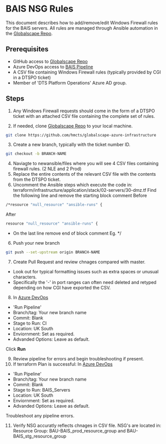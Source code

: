 # BAIS NSG Rules

This document describes how to add/remove/edit Windows Firewall rules for the BAIS servers. All rules are managed through Ansible automation in the [Globalscape Repo](https://github.com/hmcts/globalscape-azure-infrastructure).

## Prerequisites

* GitHub access to [Globalscape Repo](https://github.com/hmcts/globalscape-azure-infrastructure)
* Azure DevOps access to [BAIS Pipeline](https://dev.azure.com/hmcts/PlatformOperations/_build?definitionId=432)
* A CSV file containing Windows Firewall rules (typically provided by CGI in a DTSPO ticket)
* Member of 'DTS Platform Operations' Azure AD group.

## Steps

1. Any Windows Firewall requests should come in the form of a DTSPO ticket with an attached CSV file containing the complete set of rules.

2. If needed, clone [Globalscape Repo](https://github.com/hmcts/globalscape-azure-infrastructure) to your local machine.
```bash
git clone https://github.com/hmcts/globalscape-azure-infrastructure
```
3. Create a new branch, typically with the ticket number ID.
```bash
git checkout -b BRANCH-NAME
```
4. Naviagte to newansible/files where you will see 4 CSV files containing firewall rules. (2 NLE and 2 Prod)
5. Replace the entire contents of the relevant CSV file with the contents from the DTSPO ticket.
6. Uncomment the Ansible steps which execute the code in: terraform/infrastructure/application/stack/02-servers/30-dmz.tf
Find the following line and remove the starting block comment
Before
```bash
/*resource "null_resource" "ansible-runs" {
```
After
```bash
resource "null_resource" "ansible-runs" {
```
* On the last line remove end of block comment Eg. */

6. Push your new branch
```bash
git push --set-upstream origin BRANCH-NAME
```
7. Create Pull Request and review chnages compared with master.
* Look out for typical formatting issues such as extra spaces or unusual characters. 
* Specifically the '-' in port ranges can often need deleted and retyped depending on how CGI have exported the CSV.

8. In [Azure DevOps](https://dev.azure.com/hmcts/PlatformOperations/_build?definitionId=432) 
* 'Run Pipeline'
* Branch/tag: Your new branch name
* Commit: Blank
* Stage to Run: CI
* Location: UK South
* Enviornment: Set as required.
* Advanded Options: Leave as default.

Click **Run**

9. Review pipeline for errors and begin troubleshooting if present.
10. If terraform Plan is successful:
In [Azure DevOps](https://dev.azure.com/hmcts/PlatformOperations/_build?definitionId=432) 
* 'Run Pipeline'
* Branch/tag: Your new branch name
* Commit: Blank
* Stage to Run: BAIS_Servers
* Location: UK South
* Enviornment: Set as required.
* Advanded Options: Leave as default.

Troubleshoot any pipeline errors.

11. Verify NSG accuratly reflects chnages in CSV file. NSG's are located in: Resource Group: BAU-BAIS_prod_resource_group and BAU-BAIS_stg_resource_group
